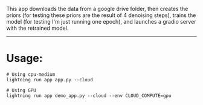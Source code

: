 This app downloads the data from a google drive folder, then creates the priors (for testing these priors are the result of 4 denoising steps), trains the model (for testing I'm just running one epoch), and launches a gradio server with the retrained model.

__________
# Usage:
```
# Using cpu-medium
lightning run app app.py --cloud

# Using GPU
lightning run app demo_app.py --cloud --env CLOUD_COMPUTE=gpu
```
